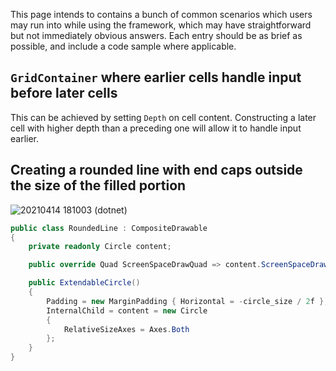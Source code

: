 This page intends to contains a bunch of common scenarios which users may run into while using the framework, which may have straightforward but not immediately obvious answers. Each entry should be as brief as possible, and include a code sample where applicable.

## `GridContainer` where earlier cells handle input before later cells

This can be achieved by setting `Depth` on cell content. Constructing a later cell with higher depth than a preceding one will allow it to handle input earlier.

## Creating a rounded line with end caps outside the size of the filled portion

![20210414 181003 (dotnet)](https://user-images.githubusercontent.com/191335/114685263-acf8e480-9d4c-11eb-9315-440e70d4ffa6.png)

```csharp
public class RoundedLine : CompositeDrawable
{
    private readonly Circle content;

    public override Quad ScreenSpaceDrawQuad => content.ScreenSpaceDrawQuad;

    public ExtendableCircle()
    {
        Padding = new MarginPadding { Horizontal = -circle_size / 2f };
        InternalChild = content = new Circle
        {
            RelativeSizeAxes = Axes.Both
        };
    }
}
```